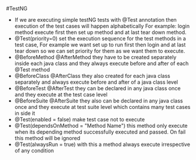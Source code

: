 #TestNG
- If we are executing simple testNG tests with @Test annotation then execution of the test cases will happen alphabetically
For example: login method execute first then set up method and at last tear down method.
- @Test(priority=0) set the execution sequence for the test methods in a test case, For example we want set up to run first then login
and at last tear down so we can set priority for them as we want them to execute.
- @BeforeMethod @AfterMethod they have to be created separately inside each java class and they
always execute before and after of each @Test method
- @BeforeClass @AfterClass they also created for each java class separately and always execute before and after of a
java class level
- @BeforeTest @AfterTest they can be declared in any java class once and they execute at the test case level
- @BeforeSuite @AfterSuite they also can be declared in any java class once and they execute at test suite level
which contains many test cases in side it
- @Test(enabled = false) make test case not to execute
- @Test(dependsOnMethod = "Method Name") this method only execute when its depending method successfully executed and passed. On fail this 
method will be ignored
- @Test(alwaysRun = true) with this a method always execute irrespective of any condition
